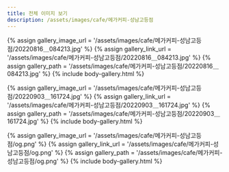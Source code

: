 ```yaml
---
title: 전체 이미지 보기
description: /assets/images/cafe/메가커피-성남고등점
---
```




{% assign gallery_image_url = '/assets/images/cafe/메가커피-성남고등점/20220816＿084213.jpg' %}
{% assign gallery_link_url = '/assets/images/cafe/메가커피-성남고등점/20220816＿084213.jpg' %}
{% assign gallery_path = '/assets/images/cafe/메가커피-성남고등점/20220816＿084213.jpg' %}
{% include body-gallery.html %}

{% assign gallery_image_url = '/assets/images/cafe/메가커피-성남고등점/20220903＿161724.jpg' %}
{% assign gallery_link_url = '/assets/images/cafe/메가커피-성남고등점/20220903＿161724.jpg' %}
{% assign gallery_path = '/assets/images/cafe/메가커피-성남고등점/20220903＿161724.jpg' %}
{% include body-gallery.html %}

{% assign gallery_image_url = '/assets/images/cafe/메가커피-성남고등점/og.png' %}
{% assign gallery_link_url = '/assets/images/cafe/메가커피-성남고등점/og.png' %}
{% assign gallery_path = '/assets/images/cafe/메가커피-성남고등점/og.png' %}
{% include body-gallery.html %}
